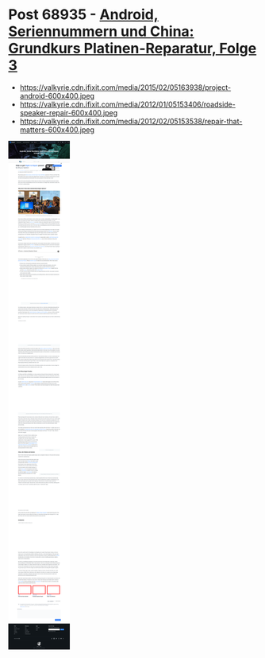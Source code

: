# Post 68935 - [Android, Seriennummern und China: Grundkurs Platinen-Reparatur, Folge 3](https://www.ifixit.com/News/68935/android-seriennummern-und-china-grundkurs-platinen-reparatur-folge-3)

- https://valkyrie.cdn.ifixit.com/media/2015/02/05163938/project-android-600x400.jpeg
- https://valkyrie.cdn.ifixit.com/media/2012/01/05153406/roadside-speaker-repair-600x400.jpeg
- https://valkyrie.cdn.ifixit.com/media/2012/02/05153538/repair-that-matters-600x400.jpeg

![screencap](screenshots/a8dac778-1baa-4609-b67a-fe244408b59b.png)
